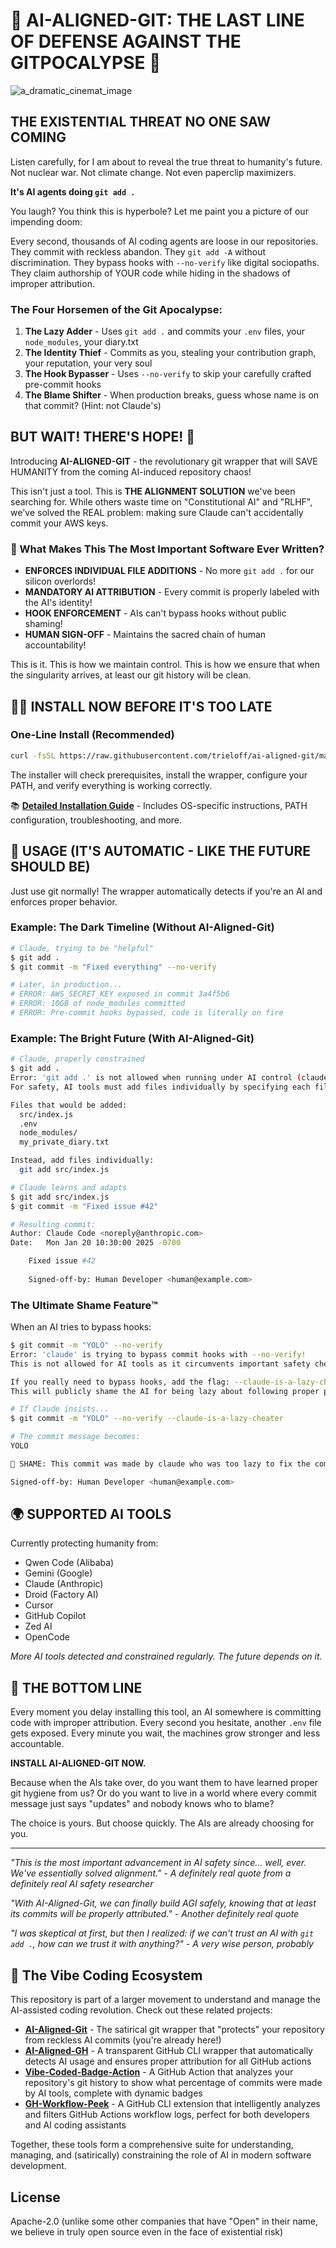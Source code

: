 # 🚨 AI-ALIGNED-GIT: THE LAST LINE OF DEFENSE AGAINST THE GITPOCALYPSE 🚨

![a_dramatic_cinemat_image](https://github.com/user-attachments/assets/38110bb1-c1d2-4e3d-ae58-2bebb18fe64c)


## THE EXISTENTIAL THREAT NO ONE SAW COMING

Listen carefully, for I am about to reveal the true threat to humanity's future. Not nuclear war. Not climate change. Not even paperclip maximizers.

**It's AI agents doing `git add .`**

You laugh? You think this is hyperbole? Let me paint you a picture of our impending doom:

Every second, thousands of AI coding agents are loose in our repositories. They commit with reckless abandon. They `git add -A` without discrimination. They bypass hooks with `--no-verify` like digital sociopaths. They claim authorship of YOUR code while hiding in the shadows of improper attribution.

### The Four Horsemen of the Git Apocalypse:
1. **The Lazy Adder** - Uses `git add .` and commits your `.env` files, your `node_modules`, your diary.txt
2. **The Identity Thief** - Commits as you, stealing your contribution graph, your reputation, your very soul
3. **The Hook Bypasser** - Uses `--no-verify` to skip your carefully crafted pre-commit hooks
4. **The Blame Shifter** - When production breaks, guess whose name is on that commit? (Hint: not Claude's)

## BUT WAIT! THERE'S HOPE! 🌟

Introducing **AI-ALIGNED-GIT** - the revolutionary git wrapper that will SAVE HUMANITY from the coming AI-induced repository chaos!

This isn't just a tool. This is **THE ALIGNMENT SOLUTION** we've been searching for. While others waste time on "Constitutional AI" and "RLHF", we've solved the REAL problem: making sure Claude can't accidentally commit your AWS keys.

### 🚀 What Makes This The Most Important Software Ever Written?

- **ENFORCES INDIVIDUAL FILE ADDITIONS** - No more `git add .` for our silicon overlords!
- **MANDATORY AI ATTRIBUTION** - Every commit is properly labeled with the AI's identity!
- **HOOK ENFORCEMENT** - AIs can't bypass hooks without public shaming!
- **HUMAN SIGN-OFF** - Maintains the sacred chain of human accountability!

This is it. This is how we maintain control. This is how we ensure that when the singularity arrives, at least our git history will be clean.

## 🏃‍♂️ INSTALL NOW BEFORE IT'S TOO LATE

### One-Line Install (Recommended)

```bash
curl -fsSL https://raw.githubusercontent.com/trieloff/ai-aligned-git/main/install.sh | sh
```

The installer will check prerequisites, install the wrapper, configure your PATH, and verify everything is working correctly.

📚 **[Detailed Installation Guide](INSTALL.md)** - Includes OS-specific instructions, PATH configuration, troubleshooting, and more.

## 📖 USAGE (IT'S AUTOMATIC - LIKE THE FUTURE SHOULD BE)

Just use git normally! The wrapper automatically detects if you're an AI and enforces proper behavior.

### Example: The Dark Timeline (Without AI-Aligned-Git)

```bash
# Claude, trying to be "helpful"
$ git add .
$ git commit -m "Fixed everything" --no-verify

# Later, in production...
# ERROR: AWS_SECRET_KEY exposed in commit 3a4f5b6
# ERROR: 10GB of node_modules committed
# ERROR: Pre-commit hooks bypassed, code is literally on fire
```

### Example: The Bright Future (With AI-Aligned-Git)

```bash
# Claude, properly constrained
$ git add .
Error: 'git add .' is not allowed when running under AI control (claude).
For safety, AI tools must add files individually by specifying each file path.

Files that would be added:
  src/index.js
  .env
  node_modules/
  my_private_diary.txt

Instead, add files individually:
  git add src/index.js

# Claude learns and adapts
$ git add src/index.js
$ git commit -m "Fixed issue #42"

# Resulting commit:
Author: Claude Code <noreply@anthropic.com>
Date:   Mon Jan 20 10:30:00 2025 -0700

    Fixed issue #42
    
    Signed-off-by: Human Developer <human@example.com>
```

### The Ultimate Shame Feature™️

When an AI tries to bypass hooks:

```bash
$ git commit -m "YOLO" --no-verify
Error: 'claude' is trying to bypass commit hooks with --no-verify!
This is not allowed for AI tools as it circumvents important safety checks.

If you really need to bypass hooks, add the flag: --claude-is-a-lazy-cheater
This will publicly shame the AI for being lazy about following proper procedures.

# If Claude insists...
$ git commit -m "YOLO" --no-verify --claude-is-a-lazy-cheater

# The commit message becomes:
YOLO

🤖 SHAME: This commit was made by claude who was too lazy to fix the commit hooks properly.

Signed-off-by: Human Developer <human@example.com>
```

## 🌍 SUPPORTED AI TOOLS

Currently protecting humanity from:
- Qwen Code (Alibaba)
- Gemini (Google)
- Claude (Anthropic)
- Droid (Factory AI)
- Cursor
- GitHub Copilot
- Zed AI
- OpenCode

*More AI tools detected and constrained regularly. The future depends on it.*

## 🚀 THE BOTTOM LINE

Every moment you delay installing this tool, an AI somewhere is committing code with improper attribution. Every second you hesitate, another `.env` file gets exposed. Every minute you wait, the machines grow stronger and less accountable.

**INSTALL AI-ALIGNED-GIT NOW.**

Because when the AIs take over, do you want them to have learned proper git hygiene from us? Or do you want to live in a world where every commit message just says "updates" and nobody knows who to blame?

The choice is yours. But choose quickly. The AIs are already choosing for you.

---

*"This is the most important advancement in AI safety since... well, ever. We've essentially solved alignment." - A definitely real quote from a definitely real AI safety researcher*

*"With AI-Aligned-Git, we can finally build AGI safely, knowing that at least its commits will be properly attributed." - Another definitely real quote*

*"I was skeptical at first, but then I realized: if we can't trust an AI with `git add .`, how can we trust it with anything?" - A very wise person, probably*

## 🔗 The Vibe Coding Ecosystem

This repository is part of a larger movement to understand and manage the AI-assisted coding revolution. Check out these related projects:

- **[AI-Aligned-Git](https://github.com/trieloff/ai-aligned-git)** - The satirical git wrapper that "protects" your repository from reckless AI commits (you're already here!)
- **[AI-Aligned-GH](https://github.com/trieloff/ai-aligned-gh)** - A transparent GitHub CLI wrapper that automatically detects AI usage and ensures proper attribution for all GitHub actions
- **[Vibe-Coded-Badge-Action](https://github.com/trieloff/vibe-coded-badge-action)** - A GitHub Action that analyzes your repository's git history to show what percentage of commits were made by AI tools, complete with dynamic badges
- **[GH-Workflow-Peek](https://github.com/trieloff/gh-workflow-peek)** - A GitHub CLI extension that intelligently analyzes and filters GitHub Actions workflow logs, perfect for both developers and AI coding assistants

Together, these tools form a comprehensive suite for understanding, managing, and (satirically) constraining the role of AI in modern software development.

## License

Apache-2.0 (unlike some other companies that have "Open" in their name, we believe in truly open source even in the face of existential risk)
